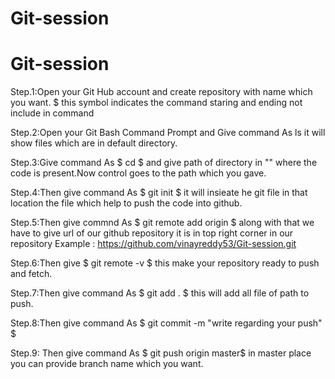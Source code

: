 # Git-session
# Git-session
Step.1:Open your Git Hub account and create repository with name which you want. $ this symbol indicates the command staring and ending not include in command 

Step.2:Open your Git Bash Command Prompt and Give command As ls it will show files which are in default directory.

Step.3:Give command As $ cd $ and give path of directory in "" where the code is present.Now control goes to the path which you gave.

Step.4:Then give command As $ git init $ it will insieate he git file in that location the file which help to push the code into github.

Step.5:Then give commnd As $ git remote add origin $ along with that we have to give url of our github repository it is in top right corner in our repository Example : https://github.com/vinayreddy53/Git-session.git 

Step.6:Then give $ git remote -v $ this make your repository ready to push and fetch.

Step.7:Then give command As $ git add . $ this will add all file of path to push.

Step.8:Then give command As $ git commit -m "write regarding your push" $ 

Step.9: Then give command As $ git push origin master$ in master place you can provide branch name which you want.
